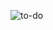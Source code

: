![to-do](https://github.com/AttiaSabrine18/mini-projet-3-mern/assets/143962587/4055de45-4a82-4e01-89de-e36981a1a995)

